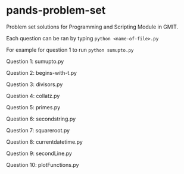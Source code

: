 # pands-problem-set
Problem set solutions for Programming and Scripting Module in GMIT.

Each question can be ran by typing `python <name-of-file>.py`

For example for question 1 to run `python sumupto.py`

Question 1: sumupto.py

Question 2: begins-with-t.py

Question 3: divisors.py

Question 4: collatz.py

Question 5: primes.py

Question 6: secondstring.py

Question 7: squareroot.py

Question 8: currentdatetime.py

Question 9: secondLine.py

Question 10: plotFunctions.py
